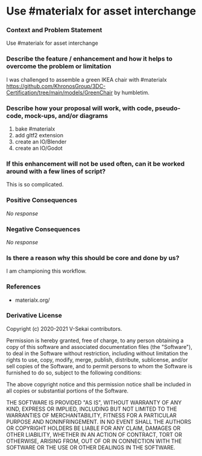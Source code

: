# Use #materialx for asset interchange

### Context and Problem Statement

Use #materialx for asset interchange

### Describe the feature / enhancement and how it helps to overcome the problem or limitation

I was challenged to assemble a green IKEA chair with #materialx https://github.com/KhronosGroup/3DC-Certification/tree/main/models/GreenChair by humbletim.

### Describe how your proposal will work, with code, pseudo-code, mock-ups, and/or diagrams

1. bake #materialx
2. add gltf2 extension
3. create an IO/Blender
4. create an IO/Godot

### If this enhancement will not be used often, can it be worked around with a few lines of script?

This is so complicated.

### Positive Consequences

_No response_

### Negative Consequences

_No response_

### Is there a reason why this should be core and done by us?

I am championing this workflow.

### References

- materialx.org/

### Derivative License

Copyright (c) 2020-2021 V-Sekai contributors.

Permission is hereby granted, free of charge, to any person obtaining a copy
of this software and associated documentation files (the "Software"), to deal
in the Software without restriction, including without limitation the rights
to use, copy, modify, merge, publish, distribute, sublicense, and/or sell
copies of the Software, and to permit persons to whom the Software is
furnished to do so, subject to the following conditions:

The above copyright notice and this permission notice shall be included in all
copies or substantial portions of the Software.

THE SOFTWARE IS PROVIDED "AS IS", WITHOUT WARRANTY OF ANY KIND, EXPRESS OR
IMPLIED, INCLUDING BUT NOT LIMITED TO THE WARRANTIES OF MERCHANTABILITY,
FITNESS FOR A PARTICULAR PURPOSE AND NONINFRINGEMENT. IN NO EVENT SHALL THE
AUTHORS OR COPYRIGHT HOLDERS BE LIABLE FOR ANY CLAIM, DAMAGES OR OTHER
LIABILITY, WHETHER IN AN ACTION OF CONTRACT, TORT OR OTHERWISE, ARISING FROM,
OUT OF OR IN CONNECTION WITH THE SOFTWARE OR THE USE OR OTHER DEALINGS IN THE
SOFTWARE.
